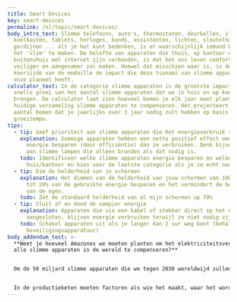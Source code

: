 ```yaml
---
title: Smart Devices
key: smart-devices
permalink: /nl/topic/smart-devices/
body_intro_text: Slimme telefoons, auto's, thermostaten, deurbellen, sloten,
  koelkasten, tablets, horloges, bands, assistenten, lichten, sleutelhangers,
  gordijnen ... als je het kunt bedenken, is er waarschijnlijk iemand bezig om
  het 'slim' te maken. De belofte van apparaten die thuis, op kantoor en zelfs
  buitenshuis met internet zijn verbonden, is dat het ons leven comfortabeler,
  veiliger en aangenamer zal maken. Hoewel dat misschien waar is, is de
  keerzijde van de medaille de impact die deze tsunami van slimme apparaten op
  onze planeet heeft.
calculator_text: In de categorie slimme apparaten is de grootste impact de
  snelle groei van het aantal slimme apparaten dat we in huis en op kantoor
  brengen. De calculator laat zien hoeveel bomen je elk jaar moet planten om je
  huidige verzameling slimme apparaten te compenseren. Het projecteert ook het
  aantal bomen dat je jaarlijks over 3 jaar nodig zult hebben op basis van jouw
  groeitempo.
tips:
  - tip: Geef prioriteit aan slimme apparaten die het energieverbruik verminderen
    explanation: Sommige apparaten hebben een netto positief effect omdat ze meer
      energie besparen (door efficiëntie) dan ze verbruiken. Denk bijvoorbeeld
      aan slimme lampen die alleen branden als dat nodig is.
    todo: Identificeer welke slimme apparaten energie besparen en welke niet in je
      huis/kantoor en kies voor de laatste categorie als je ze echt nodig hebt.
  - tip: Dim de helderheid van je schermen
    explanation: Het dimmen van de helderheid van jouw schermen van 100% naar 70% kan
      tot 20% van de gebruikte energie besparen en het vermindert de belasting
      van de ogen.
    todo: Zet de standaard helderheid van al mijn schermen op 70%
  - tip: Sluit af en dood de vampier energie
    explanation: Apparaten die via een kabel of stekker direct op het net zijn
      aangesloten, blijven energie verbruiken terwijl ze niet nodig zijn.
    todo: Schakel apparaten uit als je langer dan 2 uur weg bent (behalve voor
      beveiligingsapparatuur)
body_addendum_text: >-
  **Weet je hoeveel Amazones we moeten planten om het elektriciteitsverbruik van
  alle slimme apparaten in de wereld te compenseren?**


  Om de 50 miljard slimme apparaten die we tegen 2030 wereldwijd zullen gebruiken te compenseren, moeten we 25 extra Amazone-regenwouden planten om alleen al hun jaarlijkse elektriciteitsverbruik te compenseren. Omdat dat natuurlijk niet kan, moeten we slimmer worden in het maken, gebruiken en weggooien van onze slimme apparaten. Want als we dat niet doen, blijken onze superslimme huizen, kantoren en steden helemaal niet zo slim te zijn als het gaat om het tegengaan van klimaatverandering.


  In de productieketen moeten factoren als wie het maakt, waar het wordt gemaakt en is ontworpen voor recycling fundamentele vragen worden voordat we een nieuw slim apparaat kopen. Bij het gebruik van de apparaten is het heel logisch om de stand-byverliezen te minimaliseren en prioriteit te geven aan ecologisch slimme apparaten. Bij het afvoeren zijn producenten die circulair recyclen aanbieden de beste keuze.
---
```

